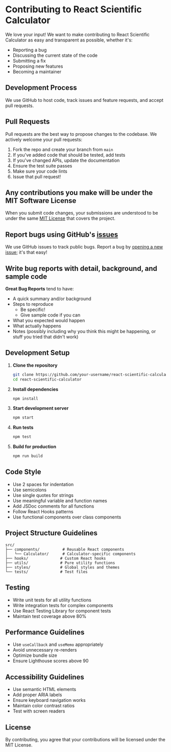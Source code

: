 # Contributing to React Scientific Calculator

We love your input! We want to make contributing to React Scientific Calculator as easy and transparent as possible, whether it's:

- Reporting a bug
- Discussing the current state of the code
- Submitting a fix
- Proposing new features
- Becoming a maintainer

## Development Process

We use GitHub to host code, track issues and feature requests, and accept pull requests.

## Pull Requests

Pull requests are the best way to propose changes to the codebase. We actively welcome your pull requests:

1. Fork the repo and create your branch from `main`
2. If you've added code that should be tested, add tests
3. If you've changed APIs, update the documentation
4. Ensure the test suite passes
5. Make sure your code lints
6. Issue that pull request!

## Any contributions you make will be under the MIT Software License

When you submit code changes, your submissions are understood to be under the same [MIT License](http://choosealicense.com/licenses/mit/) that covers the project.

## Report bugs using GitHub's [issues](https://github.com/your-username/react-scientific-calculator/issues)

We use GitHub issues to track public bugs. Report a bug by [opening a new issue](https://github.com/your-username/react-scientific-calculator/issues/new); it's that easy!

## Write bug reports with detail, background, and sample code

**Great Bug Reports** tend to have:

- A quick summary and/or background
- Steps to reproduce
  - Be specific!
  - Give sample code if you can
- What you expected would happen
- What actually happens
- Notes (possibly including why you think this might be happening, or stuff you tried that didn't work)

## Development Setup

1. **Clone the repository**
   ```bash
   git clone https://github.com/your-username/react-scientific-calculator.git
   cd react-scientific-calculator
   ```

2. **Install dependencies**
   ```bash
   npm install
   ```

3. **Start development server**
   ```bash
   npm start
   ```

4. **Run tests**
   ```bash
   npm test
   ```

5. **Build for production**
   ```bash
   npm run build
   ```

## Code Style

* Use 2 spaces for indentation
* Use semicolons
* Use single quotes for strings
* Use meaningful variable and function names
* Add JSDoc comments for all functions
* Follow React Hooks patterns
* Use functional components over class components

## Project Structure Guidelines

```
src/
├── components/          # Reusable React components
│   └── Calculator/      # Calculator-specific components
├── hooks/              # Custom React hooks
├── utils/              # Pure utility functions
├── styles/             # Global styles and themes
└── tests/              # Test files
```

## Testing

- Write unit tests for all utility functions
- Write integration tests for complex components
- Use React Testing Library for component tests
- Maintain test coverage above 80%

## Performance Guidelines

- Use `useCallback` and `useMemo` appropriately
- Avoid unnecessary re-renders
- Optimize bundle size
- Ensure Lighthouse scores above 90

## Accessibility Guidelines

- Use semantic HTML elements
- Add proper ARIA labels
- Ensure keyboard navigation works
- Maintain color contrast ratios
- Test with screen readers

## License

By contributing, you agree that your contributions will be licensed under the MIT License.